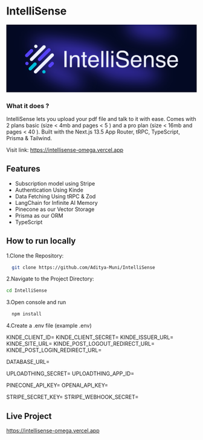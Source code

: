 # IntelliSense

[![Project Image](https://raw.githubusercontent.com/Aditya-Muni/IntelliSense/master/public/thumbnail.png)](https://intellisense-omega.vercel.app/)

### What it does ?
IntelliSense lets you upload your pdf file and talk to it with ease. Comes with 2 plans basic (size < 4mb and pages < 5 ) and a pro plan (size < 16mb and pages < 40 ).
Built with the Next.js 13.5 App Router, tRPC, TypeScript, Prisma & Tailwind.

Visit link: https://intellisense-omega.vercel.app

## Features

- Subscription model using Stripe
- Authentication Using Kinde
- Data Fetching Using tRPC & Zod
- LangChain for Infinite AI Memory
- Pinecone as our Vector Storage
- Prisma as our ORM
- TypeScript



## How to  run locally
1.Clone the Repository:
```bash
  git clone https://github.com/Aditya-Muni/IntelliSense
```

2.Navigate to the Project Directory:
```bash
cd IntelliSense
```

3.Open console and run
```bash
  npm install
``` 
4.Create a .env file (example .env)

KINDE_CLIENT_ID=
KINDE_CLIENT_SECRET=
KINDE_ISSUER_URL=
KINDE_SITE_URL=
KINDE_POST_LOGOUT_REDIRECT_URL=
KINDE_POST_LOGIN_REDIRECT_URL=

DATABASE_URL=

UPLOADTHING_SECRET=
UPLOADTHING_APP_ID=

PINECONE_API_KEY=
OPENAI_API_KEY=

STRIPE_SECRET_KEY=
STRIPE_WEBHOOK_SECRET=



## Live Project

https://intellisense-omega.vercel.app
